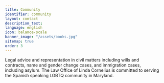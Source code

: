 ```yaml
---
title: Community
identifier: community
layout: contact
description_text: 
language: english
icon: balance-scale
banner_image: "/assets/books.jpg"
sitemap: true
order: 3
---
```


Legal advice and representation in civil matters including wills and contracts, name and gender change cases, and immigration cases, including asylum. The Law Office of Linda Cornelius is committed to serving the Spanish speaking LGBTQ community in Maryland.